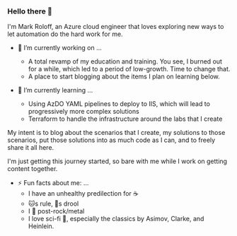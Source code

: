### Hello there 👋

I'm Mark Roloff, an Azure cloud engineer that loves exploring new ways to let automation do the hard work for me.

- 🔭 I’m currently working on ...
  - A total revamp of my education and training. You see, I burned out for a while, which led to a period of low-growth. Time to change that.
  - A place to start blogging about the items I plan on learning below.
  
- 🌱 I’m currently learning ...
  - Using AzDO YAML pipelines to deploy to IIS, which will lead to progressively more complex solutions
  - Terraform to handle the infrastructure around the labs that I create
  
My intent is to blog about the scenarios that I create, my solutions to those scenarios, put those solutions into as much code as I can, and to freely share it all here.

I'm just getting this journey started, so bare with me while I work on getting content together.

- ⚡ Fun facts about me: ...
  - I have an unhealthy predilection for :coffee:
  - :cat:s rule, :dog:s drool
  - I :metal: post-rock/metal
  - I love sci-fi :vulcan_salute:, especially the classics by Asimov, Clarke, and Heinlein. 

<!--
**markroloff/markroloff** is a ✨ _special_ ✨ repository because its `README.md` (this file) appears on your GitHub profile.

Here are some ideas to get you started:

- 🔭 I’m currently working on ...
- 🌱 I’m currently learning ...
- 👯 I’m looking to collaborate on ...
- 🤔 I’m looking for help with ...
- 💬 Ask me about ...
- 📫 How to reach me: ...
- 😄 Pronouns: ...
- ⚡ Fun fact: ...
-->
